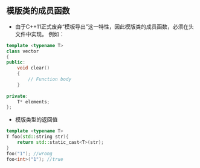 ## 模版类的成员函数

- 由于C++11正式废弃“模板导出”这一特性，因此模版类的成员函数，必须在头文件中实现。 例如：
```c++
template <typename T>
class vector
{
public:
    void clear()
    {
        // Function body
    }
	
private:
    T* elements;
};
```

- 模版类型的返回值
```c++
template <typename T>
T foo(std::string str){
    return std::static_cast<T>(str);
}
foo("1"); //wrong
foo<int>("1"); //true
```
